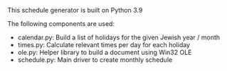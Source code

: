 This schedule generator is built on Python 3.9

The following components are used:
* calendar.py: Build a list of holidays for the given Jewish year / month
* times.py: Calculate relevant times per day for each holiday
* ole.py: Helper library to build a document using Win32 OLE
* schedule.py: Main driver to create monthly schedule
